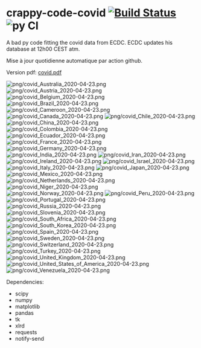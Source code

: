 # crappy-code-covid [![Build Status](https://cloud.drone.io/api/badges/a-lemonnier/crappy-code-covid/status.svg)](https://cloud.drone.io/a-lemonnier/crappy-code-covid) ![py CI](https://github.com/a-lemonnier/crappy-code-covid/workflows/py%20CI/badge.svg)
 
A bad py code fitting the covid data from ECDC. ECDC updates his database at 12h00 CEST atm.
 
Mise à jour quotidienne automatique par action github.
 
Version pdf: [covid.pdf](https://github.com/a-lemonnier/crappy-code-covid/raw/master/covid.pdf)
 
![png/covid_Australia_2020-04-23.png](png/covid_Australia_2020-04-23.png)
![png/covid_Austria_2020-04-23.png](png/covid_Austria_2020-04-23.png)
![png/covid_Belgium_2020-04-23.png](png/covid_Belgium_2020-04-23.png)
![png/covid_Brazil_2020-04-23.png](png/covid_Brazil_2020-04-23.png)
![png/covid_Cameroon_2020-04-23.png](png/covid_Cameroon_2020-04-23.png)
![png/covid_Canada_2020-04-23.png](png/covid_Canada_2020-04-23.png)
![png/covid_Chile_2020-04-23.png](png/covid_Chile_2020-04-23.png)
![png/covid_China_2020-04-23.png](png/covid_China_2020-04-23.png)
![png/covid_Colombia_2020-04-23.png](png/covid_Colombia_2020-04-23.png)
![png/covid_Ecuador_2020-04-23.png](png/covid_Ecuador_2020-04-23.png)
![png/covid_France_2020-04-23.png](png/covid_France_2020-04-23.png)
![png/covid_Germany_2020-04-23.png](png/covid_Germany_2020-04-23.png)
![png/covid_India_2020-04-23.png](png/covid_India_2020-04-23.png)
![png/covid_Iran_2020-04-23.png](png/covid_Iran_2020-04-23.png)
![png/covid_Ireland_2020-04-23.png](png/covid_Ireland_2020-04-23.png)
![png/covid_Israel_2020-04-23.png](png/covid_Israel_2020-04-23.png)
![png/covid_Italy_2020-04-23.png](png/covid_Italy_2020-04-23.png)
![png/covid_Japan_2020-04-23.png](png/covid_Japan_2020-04-23.png)
![png/covid_Mexico_2020-04-23.png](png/covid_Mexico_2020-04-23.png)
![png/covid_Netherlands_2020-04-23.png](png/covid_Netherlands_2020-04-23.png)
![png/covid_Niger_2020-04-23.png](png/covid_Niger_2020-04-23.png)
![png/covid_Norway_2020-04-23.png](png/covid_Norway_2020-04-23.png)
![png/covid_Peru_2020-04-23.png](png/covid_Peru_2020-04-23.png)
![png/covid_Portugal_2020-04-23.png](png/covid_Portugal_2020-04-23.png)
![png/covid_Russia_2020-04-23.png](png/covid_Russia_2020-04-23.png)
![png/covid_Slovenia_2020-04-23.png](png/covid_Slovenia_2020-04-23.png)
![png/covid_South_Africa_2020-04-23.png](png/covid_South_Africa_2020-04-23.png)
![png/covid_South_Korea_2020-04-23.png](png/covid_South_Korea_2020-04-23.png)
![png/covid_Spain_2020-04-23.png](png/covid_Spain_2020-04-23.png)
![png/covid_Sweden_2020-04-23.png](png/covid_Sweden_2020-04-23.png)
![png/covid_Switzerland_2020-04-23.png](png/covid_Switzerland_2020-04-23.png)
![png/covid_Turkey_2020-04-23.png](png/covid_Turkey_2020-04-23.png)
![png/covid_United_Kingdom_2020-04-23.png](png/covid_United_Kingdom_2020-04-23.png)
![png/covid_United_States_of_America_2020-04-23.png](png/covid_United_States_of_America_2020-04-23.png)
![png/covid_Venezuela_2020-04-23.png](png/covid_Venezuela_2020-04-23.png)
 
Dependencies:
- scipy
- numpy
- matplotlib
- pandas
- tk
- xlrd
- requests
- notify-send
